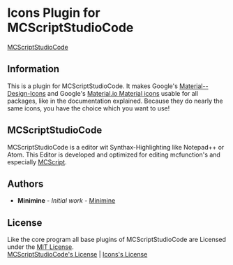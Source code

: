 # Icons Plugin for MCScriptStudioCode
[MCScriptStudioCode](https://github.com/miniminelp/mcscriptStudioCode)
## Information
This is a plugin for MCScriptStudioCode. It makes Google's [Material--Design-Icons](https://materialdesignicons.com/) and Google's [Material.io Material icons](https://material.io/tools/icons/?style=baseline) usable for all packages, like in the documentation explained. Because they do nearly the same icons, you have the choice which you want to use!

## MCScriptStudioCode
MCScriptStudioCode is a editor wit Synthax-Highlighting like Notepad++ or Atom. This Editor is developed and optimized for editing mcfunction's and especially [MCScript](https://github.com/stevertus/mcscript).

## Authors
 - **Minimine** - *Initial work* - [Minimine](https://github.com/MinimineLP)

## License
Like the core program all base plugins of MCScriptStudioCode are Licensed under the [MIT License](https://github.com/MinimineLP/mcscriptStudioCode/blob/master/plugins/icons/LICENSE).
<br/>
[MCScriptStudioCode's License](https://github.com/MinimineLP/mcscriptStudioCode/blob/master/LICENSE) | [Icons's License](https://github.com/MinimineLP/mcscriptStudioCode/blob/master/plugins/icons/LICENSE)
